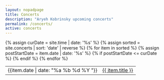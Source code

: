 ```yaml
---
layout: nopadpage
title: Concerts
description: "Aryeh Kobrinsky upcoming concerts"
permalink: /concerts/
active: concerts
---
```

<div class="row">
<div class="bg-dark col-12 col-lg-10 ml-auto mr-auto px-0 py-4">
<div class="table-responsive">
<table class="table border-0 table-sm">
  <tbody>
  {% assign curDate = site.time | date: '%s' %}
  {% assign sorted = site.concerts | sort: 'date' | reverse %}
    {% for item in sorted %}
    {% assign postStartDate = item.date | date: '%s' %}
    {% if postStartDate <= curDate %}
    <tr>
      <td class="border-0" nowrap>{{item.date | date: "%a %b %d %Y "}}</td>
      <td class="border-0" nowrap><a href="{{ item.url }}">{{ item.title }}</a></td>
    </tr>
    {% endif %}
    {% endfor %}
  </tbody>
</table>
</div>
</div>
</div>